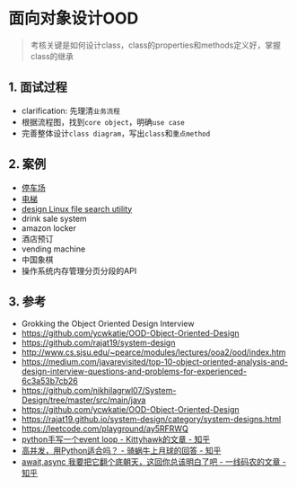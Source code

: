 # 面向对象设计OOD

> 考核关键是如何设计class，class的properties和methods定义好，掌握class的继承


## 1. 面试过程
- clarification: 先理清`业务流程`
- 根据流程图，找到`core object`，明确`use case`
- 完善整体设计`class diagram`，写出`class`和`重点method`


## 2. 案例
- [停车场](./parking_lot.md)
- [电梯](./lift.md)
- [design Linux file search utility](./unix_file.md)
- drink sale system
- amazon locker
- 酒店预订
- vending machine
- 中国象棋
- 操作系统内存管理分页分段的API


## 3. 参考
- Grokking the Object Oriented Design Interview
- https://github.com/ycwkatie/OOD-Object-Oriented-Design
- https://github.com/rajat19/system-design
- http://www.cs.sjsu.edu/~pearce/modules/lectures/ooa2/ood/index.htm
- https://medium.com/javarevisited/top-10-object-oriented-analysis-and-design-interview-questions-and-problems-for-experienced-6c3a53b7cb26
- https://github.com/nikhilagrwl07/System-Design/tree/master/src/main/java
- https://github.com/ycwkatie/OOD-Object-Oriented-Design
- https://rajat19.github.io/system-design/category/system-designs.html
- https://leetcode.com/playground/ay5RFRWQ
- [python手写一个event loop - Kittyhawk的文章 - 知乎](https://zhuanlan.zhihu.com/p/111656060)
- [高并发，用Python适合吗？ - 骑蜗牛上月球的回答 - 知乎](https://www.zhihu.com/question/383946811/answer/3297627184)
- [await,async 我要把它翻个底朝天，这回你总该明白了吧 - 一线码农的文章 - 知乎](https://zhuanlan.zhihu.com/p/197335532)
